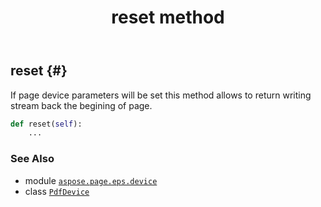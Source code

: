 ﻿---
title: reset method
second_title: Aspose.Page for Python via .NET API References
description: 
type: docs
weight: 350
url: /python-net/aspose.page.eps.device/pdfdevice/reset/
is_root: false
---

## reset {#}

If page device parameters will be set this method allows to return writing stream back the begining of page.



```python
def reset(self):
    ...
```





### See Also
* module [`aspose.page.eps.device`](../../)
* class [`PdfDevice`](/page/python-net/aspose.page.eps.device/pdfdevice)
